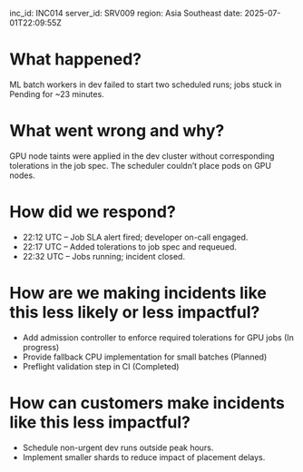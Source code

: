 inc_id: INC014
server_id: SRV009
region: Asia Southeast
date: 2025-07-01T22:09:55Z

# What happened?
ML batch workers in dev failed to start two scheduled runs; jobs stuck in Pending for ~23 minutes.

# What went wrong and why?
GPU node taints were applied in the dev cluster without corresponding tolerations in the job spec. The scheduler couldn’t place pods on GPU nodes.

# How did we respond?
* 22:12 UTC – Job SLA alert fired; developer on-call engaged.
* 22:17 UTC – Added tolerations to job spec and requeued.
* 22:32 UTC – Jobs running; incident closed.

# How are we making incidents like this less likely or less impactful?
* Add admission controller to enforce required tolerations for GPU jobs (In progress)
* Provide fallback CPU implementation for small batches (Planned)
* Preflight validation step in CI (Completed)

# How can customers make incidents like this less impactful?
* Schedule non-urgent dev runs outside peak hours.
* Implement smaller shards to reduce impact of placement delays.
